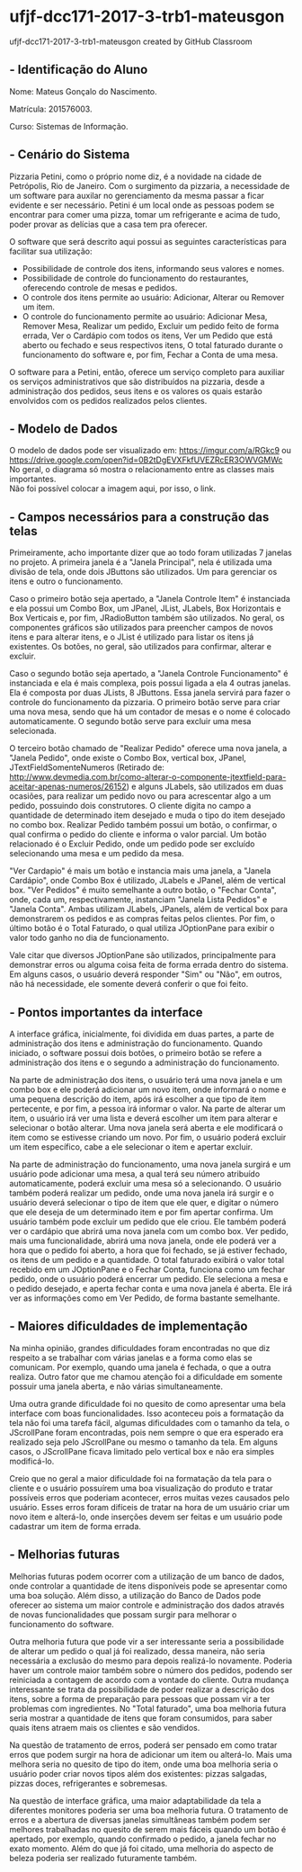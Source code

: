 # ufjf-dcc171-2017-3-trb1-mateusgon
ufjf-dcc171-2017-3-trb1-mateusgon created by GitHub Classroom

<h2> - Identificação do Aluno </h2>

Nome: Mateus Gonçalo do Nascimento.

Matrícula: 201576003.

Curso: Sistemas de Informação.

<h2> - Cenário do Sistema </h2>

<p1> Pizzaria Petini, como o próprio nome diz, é a novidade na cidade de Petrópolis, Rio de Janeiro. 
Com o surgimento da pizzaria, a necessidade de um software para auxilar no gerenciamento da mesma
passar a ficar evidente e ser necessário. Petini é um local onde as pessoas podem se encontrar para comer uma pizza, tomar
um refrigerante e acima de tudo, poder provar as delícias que a casa tem pra oferecer.</p1>

<p1> O software que será descrito aqui possui as seguintes características para facilitar sua utilização: </br>
- Possibilidade de controle dos itens, informando seus valores e nomes. </br>
- Possibilidade de controle do funcionamento do restaurantes, oferecendo controle de mesas e pedidos. </br>
- O controle dos itens permite ao usuário: Adicionar, Alterar ou Remover um item. </br>
- O controle do funcionamento permite ao usuário: Adicionar Mesa, Remover Mesa, Realizar um pedido, 
Excluir um pedido feito de forma errada, Ver o Cardápio com todos os itens, Ver um Pedido que está aberto ou fechado e seus respectivos itens, 
O total faturado durante o funcionamento do software e, por fim, Fechar a Conta de uma mesa. </br>
</p1>

<p1> O software para a Petini, então, oferece um serviço completo para auxiliar os serviços administrativos que são distribuídos na pizzaria, desde a administração dos pedidos, seus itens e os valores os quais estarão envolvidos com os pedidos realizados pelos clientes. </p1>

<h2> - Modelo de Dados </h2> 

<p1> O modelo de dados pode ser visualizado em: https://imgur.com/a/RGkc9 ou https://drive.google.com/open?id=0B2tDgEVXFkfUVEZRcER3OWVGMWc </br>
No geral, o diagrama só mostra o relacionamento entre as classes mais importantes. </br>
Não foi possível colocar a imagem aqui, por isso, o link. </p1>

<h2> - Campos necessários para a construção das telas </h2>

<p1> Primeiramente, acho importante dizer que ao todo foram utilizadas 7 janelas no projeto. A primeira janela é a "Janela Principal", nela é utilizada uma divisão de tela, onde dois JButtons são utilizados. Um para gerenciar os itens e outro o funcionamento. </br>

Caso o primeiro botão seja apertado, a "Janela Controle Item" é instanciada e ela possui um Combo Box, um JPanel, JList, JLabels, Box Horizontais e Box Verticais e, por fim, JRadioButton também são utilizados. No geral, os componentes gráficos são utilizados para preencher campos de novos itens e para alterar itens, e o JList é utilizado para listar os itens já existentes. Os botões, no geral, são utilizados para confirmar, alterar e excluir. </br>

Caso o segundo botão seja apertado, a "Janela Controle Funcionamento" é instanciada e ela é mais complexa, pois possui ligada a ela 4 outras janelas. Ela é composta por duas JLists, 8 JButtons. Essa janela servirá para fazer o controle do funcionamento da pizzaria. O primeiro botão serve para criar uma nova mesa, sendo que há um contador de mesas e o nome é colocado automaticamente. O segundo botão serve para excluir uma mesa selecionada. </br>

O terceiro botão chamado de "Realizar Pedido" oferece uma nova janela, a "Janela Pedido", onde existe o Combo Box, vertical box, JPanel, JTextFieldSomenteNumeros (Retirado de: http://www.devmedia.com.br/como-alterar-o-componente-jtextfield-para-aceitar-apenas-numeros/26152) e alguns JLabels, são utilizados em duas ocasiões, para realizar um pedido novo ou para acrescentar algo a um pedido, possuindo dois construtores. O cliente digita no campo a quantidade de determinado item desejado e muda o tipo do item desejado no combo box. Realizar Pedido também possui um botão, o confirmar, o qual confirma o pedido do cliente e informa o valor parcial. Um botão relacionado é o Excluir Pedido, onde um pedido pode ser excluído selecionando uma mesa e um pedido da mesa. </br>

"Ver Cardapio" é mais um botão e instancia mais uma janela, a "Janela Cardápio", onde Combo Box é utilizado, JLabels e JPanel, além de vertical box. "Ver Pedidos" é muito semelhante a outro botão, o "Fechar Conta", onde, cada um, respectivamente, instanciam "Janela Lista Pedidos" e "Janela Conta". Ambas utilizam JLabels, JPanels, além de vertical box para demonstrarem os pedidos e as compras feitas pelos clientes. Por fim, o último botão é o Total Faturado, o qual utiliza JOptionPane para exibir o valor todo ganho no dia de funcionamento. </br>

Vale citar que diversos JOptionPane são utilizados, principalmente para demonstrar erros ou alguma coisa feita de forma errada dentro do sistema. Em alguns casos, o usuário deverá responder "Sim" ou "Não", em outros, não há necessidade, ele somente deverá conferir o que foi feito. </p1>

<h2> - Pontos importantes da interface </h2>

<p1> A interface gráfica, inicialmente, foi dividida em duas partes, a parte de administração dos itens e administração do funcionamento. Quando iniciado, o software possui dois botões, o primeiro botão se refere a administração dos itens e o segundo a administração do funcionamento. </br>

Na parte de administração dos itens, o usuário terá uma nova janela e um combo box e ele poderá adicionar um novo item, onde informará o nome e uma pequena descrição do item, após irá escolher a que tipo de item pertecente, e por fim, a pessoa irá informar o valor. Na parte de alterar um item, o usuário irá ver uma lista e deverá escolher um item para alterar e selecionar o botão alterar. Uma nova janela será aberta e ele modificará o item como se estivesse criando um novo. Por fim, o usuário poderá excluir um item específico, cabe a ele selecionar o item e apertar excluir. </br>

Na parte de administração do funcionamento, uma nova janela surgirá e um usuário pode adicionar uma mesa, a qual terá seu número atribuído automaticamente, poderá excluir uma mesa só a selecionando. O usuário também poderá realizar um pedido, onde uma nova janela irá surgir e o usuário deverá selecionar o tipo de item que ele quer, e digitar o número que ele deseja de um determinado item e por fim apertar confirma. Um usuário também pode excluir um pedido que ele criou. Ele também poderá ver o cardápio que abrirá uma nova janela com um combo box. Ver pedido, mais uma funcionalidade, abrirá uma nova janela, onde ele poderá ver a hora que o pedido foi aberto, a hora que foi fechado, se já estiver fechado, os itens de um pedido e a quantidade. O total faturado exibirá o valor total recebido em um JOptionPane e o Fechar Conta, funciona como um fechar pedido, onde o usuário poderá encerrar um pedido. Ele seleciona a mesa e o pedido desejado, e aperta fechar conta e uma nova janela é aberta. Ele irá ver as informações como em Ver Pedido, de forma bastante semelhante. </p1>

<h2> - Maiores dificuldades de implementação </h2> 

<p1> Na minha opinião, grandes dificuldades foram encontradas no que diz respeito a se trabalhar com várias janelas e a forma como elas se comunicam. Por exemplo, quando uma janela é fechada, o que a outra realiza. Outro fator que me chamou atenção foi a dificuldade em somente possuir uma janela aberta, e não várias simultaneamente. </br>

Uma outra grande dificuldade foi no quesito de como apresentar uma bela interface com boas funcionalidades. Isso aconteceu pois a formatação da tela não foi uma tarefa fácil, algumas dificuldades com o tamanho da tela, o JScrollPane foram encontradas, pois nem sempre o que era esperado era realizado seja pelo JScrollPane ou mesmo o tamanho da tela. Em alguns casos, o JScrollPane ficava limitado pelo vertical box e não era simples modificá-lo. </br>

Creio que no geral a maior dificuldade foi na formatação da tela para o cliente e o usuário possuírem uma boa visualização do produto e tratar possíveis erros que poderiam acontecer, erros muitas vezes causados pelo usuário. Esses erros foram difíceis de tratar na hora de um usuário criar um novo item e alterá-lo, onde inserções devem ser feitas e um usuário pode cadastrar um item de forma errada. </p1>

<h2> - Melhorias futuras </h2> 

<p1> Melhorias futuras podem ocorrer com a utilização de um banco de dados, onde controlar a quantidade de itens disponíveis
pode se apresentar como uma boa solução. Além disso, a utilização do Banco de Dados pode oferecer ao sistema um maior controle e administração dos dados através de novas funcionalidades que possam surgir para melhorar o funcionamento do software. </br>

Outra melhoria futura que pode vir a ser interessante seria a possibilidade de alterar um pedido o qual já foi realizado, dessa maneira, não seria necessária a exclusão do mesmo para depois realizá-lo novamente. Poderia haver um controle maior também sobre o número dos pedidos, podendo ser reiniciada a contagem de acordo com a vontade do cliente. Outra mudança interessante se trata da possibilidade de poder realizar a descrição dos itens, sobre a forma de preparação para pessoas que possam vir a ter problemas com ingredientes. No "Total faturado", uma boa melhoria futura seria mostrar a quantidade de itens que foram consumidos, para saber quais itens atraem mais os clientes e são vendidos. </br>

Na questão de tratamento de erros, poderá ser pensado em como tratar erros que podem surgir na hora de adicionar um item ou alterá-lo. Mais uma melhora seria no quesito de tipo do item, onde uma boa melhoria seria o usuário poder criar novos tipos além dos existentes: pizzas salgadas, pizzas doces, refrigerantes e sobremesas. </br>

Na questão de interface gráfica, uma maior adaptabilidade da tela a diferentes monitores poderia ser uma boa melhoria futura. O tratamento de erros e a abertura de diversas janelas simultâneas também podem ser melhores trabalhadas no quesito de serem mais fáceis quando um botão é apertado, por exemplo, quando confirmado o pedido, a janela fechar no exato momento. Além do que já foi citado, uma melhoria do aspecto de beleza poderia ser realizado futuramente também. </p1>
